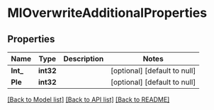 # MlOverwriteAdditionalProperties

## Properties
Name | Type | Description | Notes
------------ | ------------- | ------------- | -------------
**Int_** | **int32** |  | [optional] [default to null]
**Ple** | **int32** |  | [optional] [default to null]

[[Back to Model list]](../README.md#documentation-for-models) [[Back to API list]](../README.md#documentation-for-api-endpoints) [[Back to README]](../README.md)


